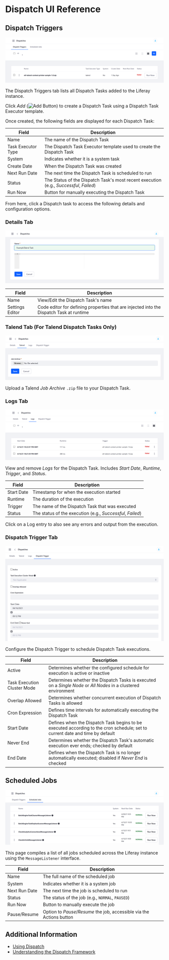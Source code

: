# Dispatch UI Reference

## Dispatch Triggers

![View, create, and manage Dispatch Tasks.](./dispatch-ui-reference/images/01.png)

The Dispatch Triggers tab lists all Dispatch Tasks added to the Liferay instance.

Click *Add* (![Add Button](../../../images/icon-add.png)) to create a Dispatch Task using a Dispatch Task Executor template.

Once created, the following fields are displayed for each Dispatch Task:

| Field | Description |
| --- | --- |
| Name | The name of the Dispatch Task |
| Task Executor Type | The Dispatch Task Executor template used to create the Dispatch Task |
| System | Indicates whether it is a system task |
| Create Date | When the Dispatch Task was created |
| Next Run Date | The next time the Dispatch Task is scheduled to run |
| Status | The Status of the Dispatch Task's most recent execution (e.g., *Successful*, *Failed*) |
| Run Now | Button for manually executing the Dispatch Task |

From here, click a Dispatch task to access the following details and configuration options.

### Details Tab

![View and edit general details for Dispatch Tasks](./dispatch-ui-reference/images/02.png)

| Field | Description |
| --- | --- |
| Name | View/Edit the Dispatch Task's name |
| Settings Editor | Code editor for defining properties that are injected into the Dispatch Task at runtime |

### Talend Tab (For Talend Dispatch Tasks Only)

![Upload Talend Job Archive files.](./dispatch-ui-reference/images/03.png)

Upload a Talend *Job Archive* `.zip` file to your Dispatch Task.

### Logs Tab

![View and remove Logs for the selected Dispatch Task.](./dispatch-ui-reference/images/04.png)

View and remove *Logs* for the Dispatch Task.
Includes *Start Date*, *Runtime*, *Trigger*, and *Status*.

| Field | Description |
| --- | --- |
| Start Date | Timestamp for when the execution started |
| Runtime | The duration of the execution |
| Trigger | The name of the Dispatch Task that was executed |
| Status | The status of the execution (e.g., *Successful*, *Failed*) |

Click on a Log entry to also see any errors and output from the execution.

### Dispatch Trigger Tab

![Configure the Dispatch Trigger to schedule Dispatch Task executions.](./dispatch-ui-reference/images/05.png)

Configure the Dispatch Trigger to schedule Dispatch Task executions.

| Field | Description |
| --- | --- |
| Active | Determines whether the configured schedule for execution is active or inactive |
| Task Execution Cluster Mode | Determines whether the Dispatch Tasks is executed on a *Single Node* or *All Nodes* in a clustered environment |
| Overlap Allowed | Determines whether concurrent execution of Dispatch Tasks is allowed |
| Cron Expression | Defines time intervals for automatically executing the Dispatch Task |
| Start Date | Defines when the Dispatch Task begins to be executed according to the cron schedule; set to current date and time by default |
| Never End | Determines whether the Dispatch Task's automatic execution ever ends; checked by default |
| End Date | Defines when the Dispatch Task is no longer automatically executed; disabled if *Never End* is checked |

## Scheduled Jobs

![View all jobs scheduled using the MessageListener interface.](./dispatch-ui-reference/images/06.png)

This page compiles a list of all jobs scheduled across the Liferay instance using the `MessageListener` interface.

| Field | Description |
| --- | --- |
| Name | The full name of the scheduled job |
| System | Indicates whether it is a system job |
| Next Run Date | The next time the job is scheduled to run |
| Status | The status of the job (e.g., `NORMAL`, `PAUSED`) |
| Run Now | Button to manually execute the job |
| Pause/Resume | Option to *Pause*/*Resume* the job, accessible via the Actions button |

## Additional Information

* [Using Dispatch](./using-dispatch.md)
* [Understanding the Dispatch Framework](./understanding-the-dispatch-framework.md)
